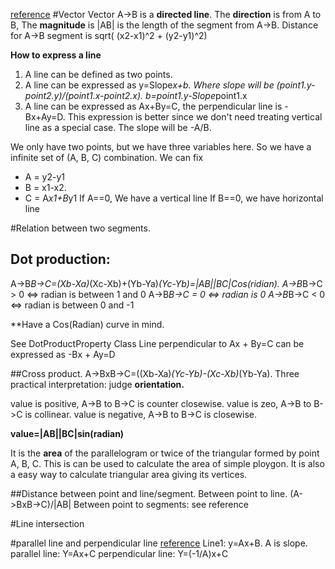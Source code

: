[reference](https://www.topcoder.com/community/data-science/data-science-tutorials/geometry-concepts-basic-concepts/)
#Vector
Vector A->B is a **directed line**. The **direction** is from A to B, The **magnitude** is |AB| is the length of the segment from A->B. Distance for A->B segment is sqrt( (x2-x1)^2 + (y2-y1)^2)

**How to express a line**
1. A line can be defined as two points. 
2. A line can be expressed as y=Slope*x+b. Where slope will be (point1.y-point2.y)/(point1.x-point2.x). b=point1.y-Slope*point1.x
3. A line can be expressed as Ax+By=C, the perpendicular line is -Bx+Ay=D. This expression is better since we don't need treating vertical line as a special case.  The slope will be -A/B.

 We only have two points, but we have three variables here. So we have a infinite set of (A, B, C) combination. We can fix 
+ A = y2-y1
+ B = x1-x2. 
+ C = A*x1+B*y1
If A==0, We have a vertical line
If B==0, we have horizontal line

#Relation between two segments.
## Dot production:
A->B*B->C=(Xb-Xa)*(Xc-Xb)+(Yb-Ya)*(Yc-Yb)=|AB||BC|Cos(ridian).
A->B*B->C > 0  <=>  radian is between 1 and 0
A->B*B->C = 0  <=>  radian is 0
A->B*B->C < 0  <=>  radian is between 0 and -1

**Have a Cos(Radian) curve in mind.

See DotProductProperty Class
Line perpendicular to Ax + By=C can be expressed as -Bx + Ay=D

##Cross product.
A->BxB->C=((Xb-Xa)*(Yc-Yb)-(Xc-Xb)*(Yb-Ya). 
Three practical interpretation: judge **orientation.**

value is positive, A->B to B->C is counter closewise.
value is zeo, A->B to B->C is collinear.
value is negative, A->B to B->C is closewise.

**value=|AB||BC|sin(radian)**

It is the **area** of the parallelogram or twice of the triangular formed by point A, B, C. This is can be used to calculate the area of simple ploygon. It is also a easy way to calculate triangular area giving its vertices.



##Distance between point and line/segment.
Between point to line. (A->BxB->C)/|AB|
Between point to segments: see reference

#Line intersection


#parallel line and perpendicular line
[reference](http://www.purplemath.com/modules/strtlneq3.htm)
Line1: y=Ax+B. A is slope.
parallel line: Y=Ax+C
perpendicular line: Y=(-1/A)x+C










